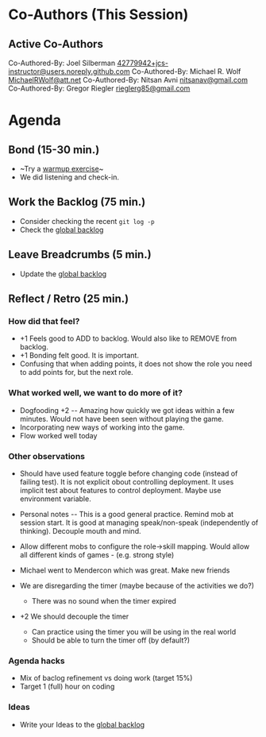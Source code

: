 # Co-Authors (This Session)

## Active Co-Authors

Co-Authored-By: Joel Silberman <42779942+jcs-instructor@users.noreply.github.com>
Co-Authored-By: Michael R. Wolf <MichaelRWolf@att.net>
Co-Authored-By: Nitsan Avni <nitsanav@gmail.com>
Co-Authored-By: Gregor Riegler <rieglerg85@gmail.com>

# Agenda

## Bond (15-30 min.)
-   ~Try a [warmup exercise](../docs/warmup-exercises.md)~
-   We did listening and check-in.

## Work the Backlog (75 min.)

-   Consider checking the recent `git log -p`
-   Check the [global backlog](../docs/backlog.md)

## Leave Breadcrumbs (5 min.)

-   Update the [global backlog](../docs/backlog.md)

## Reflect / Retro (25 min.)

### How did that feel?
- +1 Feels good to ADD to backlog.  Would also like to REMOVE from backlog.
- +1 Bonding felt good.  It is important.
- Confusing that when adding points, it does not show the role you need to add points for, but the next role.

### What worked well, we want to do more of it?
- Dogfooding +2  -- Amazing how quickly we got ideas within a few minutes.  Would not have been seen without playing the game.
- Incorporating new ways of working into the game.
- Flow worked well today

### Other observations
- Should have used feature toggle before changing code (instead of failing test).  It is not explicit obout controlling deployment.  It uses implicit test about features to control deployment.  Maybe use environment variable.

- Personal notes -- This is a good general practice.  Remind mob at session start.  It is good at managing speak/non-speak (independently of thinking).  Decouple mouth and mind.

- Allow different mobs to configure the role->skill mapping.  Would allow all different kinds of games - (e.g. strong style) 

- Michael went to Mendercon which was great. Make new friends

- We are disregarding the timer (maybe because of the activities we do?)
  - There was no sound when the timer expired

- +2 We should decouple the timer
  - Can practice using the timer you will be using in the real world
  - Should be able to turn the timer off (by default?)


### Agenda hacks
- Mix of baclog refinement vs doing work (target 15%)
- Target 1 (full) hour on coding


### Ideas

-   Write your Ideas to the [global backlog](../docs/backlog.md)
